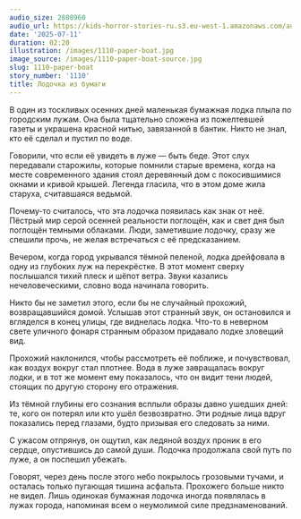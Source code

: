 ```yaml
---
audio_size: 2808960
audio_url: https://kids-horror-stories-ru.s3.eu-west-1.amazonaws.com/audio/1110-paper-boat.mp3
date: '2025-07-11'
duration: 02:20
illustration: /images/1110-paper-boat.jpg
image_source: /images/1110-paper-boat-source.jpg
slug: 1110-paper-boat
story_number: '1110'
title: Лодочка из бумаги
---
```


В один из тоскливых осенних дней маленькая бумажная лодка плыла по городским лужам. Она была тщательно сложена из пожелтевшей газеты и украшена красной нитью, завязанной в бантик. Никто не знал, кто её сделал и пустил по воде.

Говорили, что если её увидеть в луже — быть беде. Этот слух передавали старожилы, которые помнили старые времена, когда на месте современного здания стоял деревянный дом с покосившимися окнами и кривой крышей. Легенда гласила, что в этом доме жила старуха, считавшаяся ведьмой.

Почему-то считалось, что эта лодочка появилась как знак от неё. Пёстрый мир серой осенней реальности поглощён, как и свет дня был поглощён темными облаками. Люди, заметившие лодочку, сразу же спешили прочь, не желая встречаться с её предсказанием.

Вечером, когда город укрывался тёмной пеленой, лодка дрейфовала в одну из глубоких луж на перекрёстке. В этот момент сверху послышался тихий плеск и шёпот ветра. Звуки казались нечеловеческими, словно вода начинала говорить.

Никто бы не заметил этого, если бы не случайный прохожий, возвращавшийся домой. Услышав этот странный звук, он остановился и вгляделся в конец улицы, где виднелась лодка. Что-то в неверном свете уличного фонаря странным образом придавало лодке зловещий вид.

Прохожий наклонился, чтобы рассмотреть её поближе, и почувствовал, как воздух вокруг стал плотнее. Вода в луже завращалась вокруг лодки, и в тот же момент ему показалось, что он видит тени людей, стоящих по другую сторону его отражения.

Из тёмной глубины его сознания всплыли образы давно ушедших дней: те, кого он потерял или кто ушёл безвозвратно. Эти родные лица вдруг показались перед глазами, будто призывая его следовать за ними.

С ужасом отпрянув, он ощутил, как ледяной воздух проник в его сердце, опустившись до самой души. Лодочка продолжала свой путь по луже, а он поспешил убежать.

Говорят, через день после этого небо покрылось грозовыми тучами, и осталась только пугающая тишина асфальта. Прохожего больше никто не видел. Лишь одинокая бумажная лодочка иногда появлялась в лужах города, напоминая всем о неумолимой силе предзнаменований.